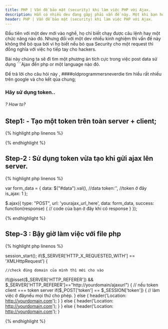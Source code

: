 ```yaml
---
title: PHP | Vấn đề bảo mật (security) khi làm việc PHP với Ajax.
description: Hẳn có nhiều dev đang găpj phải vấn đề này. Một khi bạn hoặc một ai trong team chủ quan thì có thể trả giá đắt.
header: PHP | Vấn đề bảo mật (security) khi làm việc PHP với Ajax.
---
```

Đầu tiên với một dev mới vào nghề, họ chỉ biết chạy được câu lệnh hay một chức năng nào đó. Nhưng đối với một dev nhiều kinh nghiệm thì vấn đề này không thể bỏ qua bời vì họ biết nếu bỏ qua Security cho một request thì đồng nghĩa với việc họ tiếp tay cho hackers.

Bài này chúng ta sẽ đi tìm một phương án tích cực trong việc post data sử dụng ```Ajax đến php or một language nào đó.

Để trả lời cho câu hỏi này , ####oldprogrammersneverdie tìm hiểu rất nhiều trên google và cho kết qủa chung;

### Hãy sử dụng token..

###### ? How to? 

## Step1: - Tạo một token trên toàn server + client;

{% highlight php linenos %}

<?php
  session_start();
  $token = md5(rand(1000,9999)); //Có thể tạo nhiều dạng  khác nhau..
  $_SESSION['token'] = $token; //tạo session cho token này
?>

{% endhighlight %}

## Step-2 : Sử dụng token vừa tạo khi gửi ajax lên server.

{% highlight php linenos %}

var form_data = {
  data: $("#data").val(), //data 
  token:'<?php echo $token; ?>', //token ở đây
  is_ajax: 1
};

$.ajax({
  type: "POST",
  url: 'yourajax_url_here',
  data: form_data,
  success: function(response)
  {
    // code của bạn ở đây khi có response
  }
});

{% endhighlight %}


## Step-3 : Bậy giờ làm việc với file php

{% highlight php linenos %}

session_start(); 
if($_SERVER['HTTP_X_REQUESTED_WITH'] == 'XMLHttpRequest') {

	//check đúng domain của mình thì mới cho vào
  if(@isset($_SERVER['HTTP_REFERER']) && $_SERVER['HTTP_REFERER']=="http://yourdomain/ajaxurl")
  {
  	// nếu token client === token server 
    if($_POST['token'] == $_SESSION['token']) {
      // làm việc ở đâynếu mọi thứ cho phép.
    }
    else {
      header('Location: http://yourdomain.com');
    }
  }
  else {
    header('Location: http://yourdomain.com');
  }
}
else {
  header('Location: http://yourdomain.com');
}


{% endhighlight %}


``` Done! Bạn nào có phương án nào tốt hơn thì phát biêyr nhé. Và cũng còn một cách mà tôi đã được học qua khi làm việc với paymentwall.com.Một trong những parner tốt nhất về thanh toán thế giới.